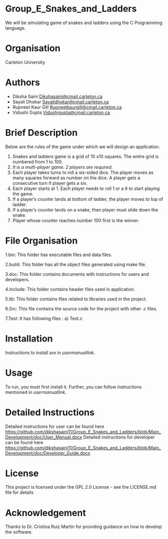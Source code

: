 
# Group_E_Snakes_and_Ladders

We will be simulating game of snakes and ladders using the
C Programming language. 

# Organisation
Carleton University

# Authors
- Diksha Saini Dikshasaini@cmail.carleton.ca
- Sayali Dhokar Sayalidhokar@cmail.carleton.ca
- Rupneet Kaur Gill Rupneetkaurgill@cmail.carleton.ca
- Vidushi Gupta Vidushigupta@cmail.carleton.ca

# Brief Description

Below are the rules of the game under which we will design an application.
1. Snakes and ladders game is a grid of 10 x10 squares. The entire grid is numbered from 1 to 100.
2. *It is a multi-player game. 2 players are required.*
3. Each player takes turns to roll a six-sided dice. The player moves as many squares forward as number on the dice. A player gets a consecutive turn if player gets a six.
4. Each player starts at 1. Each player needs to roll 1 or a 6 to start playing the game.
5. If a player’s counter lands at bottom of ladder, the player moves to top of ladder.
6. If a player’s counter lands on a snake, then player must slide down the snake.
7. Player whose counter reaches number 100 first is the winner.

# File Organisation

1.bin: This folder has executable files and data files.

2.build: This folder has all the object files generated using make file. 

3.doc: This folder contains documents with instructions for users and developers.

4.Include: This folder contains header files used in application.

5.lib: This folder contains files related to libraries used in the project.

6.Src: This file contains the source code for the project with other .c files.

7.Test: It has following files : a) Test.c

# Installation

Instructions to install are in *usermanuallink*.

# Usage

To run, you must first install it. Further, you can follow instructions mentioned in *usermanuallink*.


# Detailed Instructions

Detailed instructions for user can be found here https://github.com/dikshasaini11/Group_E_Snakes_and_Ladders/blob/Main_Development/doc/User_Manual.docx
Detailed instructions for developer can be found here https://github.com/dikshasaini11/Group_E_Snakes_and_Ladders/blob/Main_Development/doc/Developer_Guide.docx


# License 
This project is licensed under the GPL 2.0 License - see the LICENSE.md file for details

# Acknowledgement

Thanks to Dr. Cristina Ruiz Martin for providing guidance on how to develop the software.


